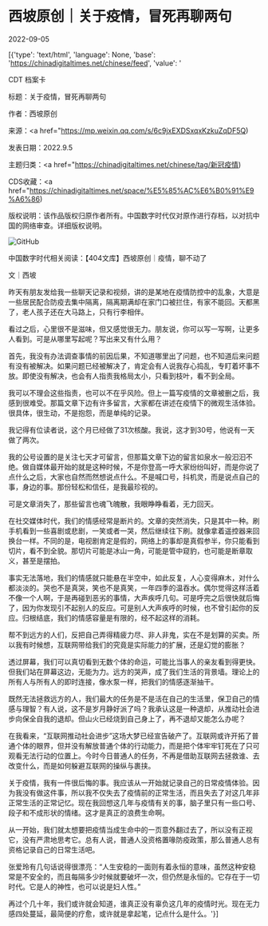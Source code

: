 # 西坡原创｜关于疫情，冒死再聊两句

2022-09-05

[{'type': 'text/html', 'language': None, 'base': 'https://chinadigitaltimes.net/chinese/feed', 'value': '

CDT 档案卡

标题：关于疫情，冒死再聊两句

作者：西坡原创

来源：<a href="https://mp.weixin.qq.com/s/6c9jxEXDSxqxKzkuZqDF5Q)

发表日期：2022.9.5

主题归类：<a href="https://chinadigitaltimes.net/chinese/tag/新冠疫情)

CDS收藏：<a href="https://chinadigitaltimes.net/space/%E5%85%AC%E6%B0%91%E9%A6%86)

版权说明：该作品版权归原作者所有。中国数字时代仅对原作进行存档，以对抗中国的网络审查。详细版权说明。





![GitHub](https://chinadigitaltimes.net/chinese/files/2022/09/image-1662363941158.png)

中国数字时代相关阅读：【404文库】西坡原创｜疫情，聊不动了

文｜西坡

昨天有朋友发给我一些聊天记录和视频，讲的是某地在疫情防控中的乱象，大意是一些居民配合防疫去集中隔离，隔离期满却在家门口被拦住，有家不能回。天都黑了，老人孩子还在大马路上，只有行李相伴。

看过之后，心里很不是滋味，但又感觉很无力。朋友说，你可以写一写啊，让更多人看到。可是从哪里写起呢？写出来又有什么用？

首先，我没有办法调查事情的前因后果，不知道哪里出了问题，也不知道后来问题有没有被解决。如果问题已经被解决了，肯定会有人说我存心捣乱，专盯着坏事不放。即使没有解决，也会有人指责我格局太小，只看到枝叶，看不到全局。

我可以不理会这些指责，也可以不在乎风险。但上一篇写疫情的文章被删之后，我感到很难受。那篇文章下边有许多留言，大家都在讲述在疫情下的微观生活体验。很具体，很生动，不是抱怨，而是单纯的记录。

我记得有位读者说，这个月已经做了31次核酸。我说，这才到30号，他说有一天做了两次。

我的公号设置的是关注七天才可留言，但那篇文章下边的留言如泉水一般汩汩不绝。做自媒体最开始的就是这种时候，不是你登高一呼大家纷纷叫好，而是你说了点什么之后，大家也自然而然想说点什么。不是喊口号，抖机灵，而是说点自己的事，身边的事。那份轻松和信任，是我最珍视的。

可是文章消失了，那些留言也魂飞魄散，我眼睁睁看着，无力回天。

在社交媒体时代，我们的情感经常是断片的。文章的突然消失，只是其中一种。刷手机看到一些喜剧或悲剧，一笑或者一哭，然后继续往下刷。就像拿着遥控器来回换台一样。不同的是，电视剧肯定是假的，网络上的事却是真假参半，你只能看到切片，看不到全貌。那切片可能是冰山一角，可能是管中窥豹，也可能是断章取义，甚至是摆拍。

事实无法落地，我们的情感就只能悬在半空中，如此反复，人心变得麻木，对什么都淡淡的。哭也不是真哭，笑也不是真笑，一年四季的温吞水。偶尔觉得这样活着不像一个人啊，于是再碰到恶劣的事情，大声疾呼几句。可是呼完之后很快就后悔了，因为你发现引不起别人的反应。可是别人大声疾呼的时候，也不曾引起你的反应。归根结底，我们的情感容量是有限的，经不起这样的消耗。

帮不到远方的人们，反把自己弄得精疲力尽、非人非鬼，实在不是划算的买卖。所以我有时候想，互联网带给我们的究竟是实际能力的扩展，还是幻觉的膨胀？

透过屏幕，我们可以真切看到无数个体的命运，可能比当事人的亲友看到得更快。但我们站在屏幕这边，无能为力。远方的哭声，成了我们生活的背景墙。理论上的所有人与所有人的即时连接，像水泵一样，把我们的情感逐渐抽干。

既然无法拯救远方的人，我们最大的任务是不是活在自己的生活里，保卫自己的情感与理智？有人说，这不是岁月静好派了吗？我承认这是一种退却，从推动社会进步向保全自我的退却。但山火已经烧到自己身上了，再不退却又能怎么办呢？

在我看来，“互联网推动社会进步”这场大梦已经宣告破产了。互联网或许开拓了普通个体的眼界，但并没有解放普通个体的行动能力，而是把个体牢牢钉死在了只可观看无法行动的位置上。今时今日普通人的任务，不再是借助互联网去拯救谁、去改变什么，而是如何躲避互联网的操纵与裹挟。

关于疫情，我有一件很后悔的事。我应该从一开始就记录自己的日常疫情体验。因为我没有做这件事，所以我不仅失去了疫情前的正常生活，而且失去了对这几年非正常生活的正常记忆。现在我回想这几年与疫情有关的事，脑子里只有一些口号、段子和不成形状的情绪。这才是真正的浪费生命啊。

从一开始，我们就太想要把疫情当成生命中的一页意外翻过去了，所以没有正视它，没有严肃地思考它。总有人说，普通人没资格置喙防疫政策，那么普通人总有资格记录自己的日常生活吧。

张爱玲有几句话说得很漂亮：“人生安稳的一面则有着永恒的意味，虽然这种安稳常是不安全的，而且每隔多少时候就要破坏一次，但仍然是永恒的。它存在于一切时代。它是人的神性，也可以说是妇人性。”

再过个几十年，我们或许就会知道，谁真正没有辜负这几年的疫情时光。现在无力感四处蔓延，最简便的疗愈，或许就是拿起笔，记点什么是什么。'}]